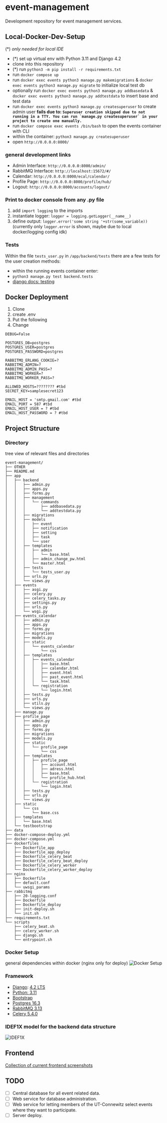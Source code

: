 # event-management

Development repository for event management services.


## Local-Docker-Dev-Setup
(*) *only needed for local IDE*

- (*) set up virtual env with Python 3.11 and Django 4.2
- clone into this repository
- (*) run `python3 -m pip install -r requirements.txt`
- run `docker compose up`
- run `docker exec events python3 manage.py makemigrations` & `docker exec events python3 manage.py migrate` to initialize local test db
- optionally run `docker exec events python3 manage.py addbasedata` & `docker exec events python3 manage.py addtestdata` to insert base and test data
- run `docker exec events python3 manage.py createsuperuser` to create admin user **fails due to: ``Superuser creation skipped due to not running in a TTY. You can run `manage.py createsuperuser` in your project to create one manually.``**
- run `docker compose exec events /bin/bash` to open the events container with CLI
- within the container: `python3 manage.py createsuperuser`
- open `http://0.0.0.0:8000/`

### general development links
- Admin Interface: `http://0.0.0.0:8000/admin/`
- RabbitMQ Interface: `http://localhost:15672/#/`
- Calendar: `http://0.0.0.0:8000/ecal/calendar/`
- Profile Page: `http://0.0.0.0:8000/profile/hub/`
- Logout: `http://0.0.0.0:8000/accounts/logout/`

### Print to docker console from any .py file
1. add `import logging` to the imports
2. instantiate logger: `logger = logging.getLogger(__name__)`
3. define output: `logger.error('some string '+str(some_variable))`
(currently only `logger.error` is shown, maybe due to local docker/logging config idk)

### Tests
Within the file `tests_user.py` in `/app/backend/tests` there are a few tests for the user creation methods:
- within the running events container enter:
- `python3 manage.py test backend.tests`
- [django docs: testing](https://docs.djangoproject.com/en/4.2/topics/testing/overview/)

## Docker Deployment

1. Clone
2. create .env
3. Put the following
4. Change
```dotenv
DEBUG=False

POSTGRES_DB=postgres
POSTGRES_USER=postgres
POSTGRES_PASSWORD=postgres

RABBITMQ_ERLANG_COOKIE=?
RABBITMQ_ADMIN=?
RABBITMQ_ADMIN_PASS=?
RABBITMQ_WORKER=?
RABBITMQ_WORKER_PASS=?

ALLOWED_HOSTS=???????? #tbd
SECRET_KEY=samplesecret123

EMAIL_HOST = 'smtp.gmail.com' #tbd
EMAIL_PORT = 587 #tbd
EMAIL_HOST_USER = ? #tbd
EMAIL_HOST_PASSWORD = ? #tbd

```
## Project Structure
### Directory

tree view of relevant files and directories
```
event-management/
├── OTHER
├── README.md
├── app
│   ├── backend
│   │   ├── admin.py
│   │   ├── apps.py
│   │   ├── forms.py
│   │   ├── management
│   │   │   └── commands
│   │   │       ├── addbasedata.py
│   │   │       └── addtestdata.py
│   │   ├── migrations
│   │   ├── models
│   │   │   ├── event
│   │   │   ├── notification
│   │   │   ├── setting
│   │   │   ├── task
│   │   │   └── user
│   │   ├── templates
│   │   │   ├── admin
│   │   │   │   └── base.html
│   │   │   ├── admin_change_pw.html
│   │   │   └── master.html
│   │   ├── tests
│   │   │   └── tests_user.py
│   │   ├── urls.py
│   │   └── views.py
│   ├── events
│   │   ├── asgi.py
│   │   ├── celery.py
│   │   ├── celery_tasks.py
│   │   ├── settings.py
│   │   ├── urls.py
│   │   └── wsgi.py
│   ├── events_calendar
│   │   ├── admin.py
│   │   ├── apps.py
│   │   ├── forms.py
│   │   ├── migrations
│   │   ├── models.py
│   │   ├── static
│   │   │   └── events_calendar
│   │   │       └── css
│   │   ├── templates
│   │   │   ├── events_calendar
│   │   │   │   ├── base.html
│   │   │   │   ├── calendar.html
│   │   │   │   ├── event.html
│   │   │   │   ├── past_event.html
│   │   │   │   └── task.html
│   │   │   └── registration
│   │   │       └── login.html
│   │   ├── tests.py
│   │   ├── urls.py
│   │   ├── utils.py
│   │   └── views.py
│   ├── manage.py
│   ├── profile_page
│   │   ├── admin.py
│   │   ├── apps.py
│   │   ├── forms.py
│   │   ├── migrations
│   │   ├── models.py
│   │   ├── static
│   │   │   └── profile_page
│   │   │       └── css
│   │   ├── templates
│   │   │   ├── profile_page
│   │   │   │   ├── account.html
│   │   │   │   ├── adress.html
│   │   │   │   ├── base.html
│   │   │   │   └── profile_hub.html
│   │   │   └── registration
│   │   │       └── login.html
│   │   ├── tests.py
│   │   ├── urls.py
│   │   └── views.py
│   ├── static
│   │   └── css
│   │       └── base.css
│   ├── templates
│   │   └── base.html
│   └── testbootstrap
├── data
├── docker-compose-deploy.yml
├── docker-compose.yml
├── dockerfiles
│   ├── Dockerfile_app
│   ├── Dockerfile_app_deploy
│   ├── Dockerfile_celery_beat
│   ├── Dockerfile_celery_beat_deploy
│   ├── Dockerfile_celery_worker
│   └── Dockerfile_celery_worker_deploy
├── nginx
│   ├── Dockerfile
│   ├── default.conf
│   └── uwsgi_params
├── rabbitmq
│   ├── 20-logging.conf
│   ├── Dockerfile
│   ├── Dockerfile_deploy
│   ├── init-deploy.sh
│   └── init.sh
├── requirements.txt
└── scripts
    ├── celery_beat.sh
    ├── celery_worker.sh
    ├── django.sh
    └── entrypoint.sh
```

### Docker Setup 
general dependencies within docker (nginx only for deploy)
![Docker Setup](OTHER/docker-setup.png)

### Framework

- [Django](https://docs.djangoproject.com): [4.2 LTS](https://www.djangoproject.com/download/)
- [Python: 3.11](https://docs.djangoproject.com/en/4.2/faq/install/#faq-python-version-support)
- [Bootstrap](https://pypi.org/project/django-bootstrap-v5/)
- [Postgres 16.3](https://hub.docker.com/_/postgres/)
- [RabbitMQ 3.13](https://hub.docker.com/_/rabbitmq)
- [Celery 5.4.0](https://docs.celeryq.dev/en/v5.4.0/)

### IDEF1X model for the backend data structure
![IDEF1X](OTHER/db-model/IDEF1X.png)

## Frontend

[Collection of current frontend screenshots](OTHER/frontend.md)

## TODO

- [ ] Central database for all event related data.
- [ ] Web service for database administration.
- [ ] Web service for letting members of the UT-Connewitz select events where they want to participate.
- [ ] Server deploy.
